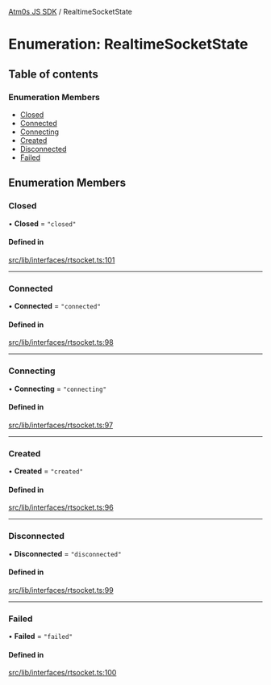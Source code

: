 [Atm0s JS SDK](../README.md) / RealtimeSocketState

# Enumeration: RealtimeSocketState

## Table of contents

### Enumeration Members

- [Closed](RealtimeSocketState.md#closed)
- [Connected](RealtimeSocketState.md#connected)
- [Connecting](RealtimeSocketState.md#connecting)
- [Created](RealtimeSocketState.md#created)
- [Disconnected](RealtimeSocketState.md#disconnected)
- [Failed](RealtimeSocketState.md#failed)

## Enumeration Members

### Closed

• **Closed** = ``"closed"``

#### Defined in

[src/lib/interfaces/rtsocket.ts:101](https://github.com/8xFF/media-sdk-js/blob/e00c076/src/lib/interfaces/rtsocket.ts#L101)

___

### Connected

• **Connected** = ``"connected"``

#### Defined in

[src/lib/interfaces/rtsocket.ts:98](https://github.com/8xFF/media-sdk-js/blob/e00c076/src/lib/interfaces/rtsocket.ts#L98)

___

### Connecting

• **Connecting** = ``"connecting"``

#### Defined in

[src/lib/interfaces/rtsocket.ts:97](https://github.com/8xFF/media-sdk-js/blob/e00c076/src/lib/interfaces/rtsocket.ts#L97)

___

### Created

• **Created** = ``"created"``

#### Defined in

[src/lib/interfaces/rtsocket.ts:96](https://github.com/8xFF/media-sdk-js/blob/e00c076/src/lib/interfaces/rtsocket.ts#L96)

___

### Disconnected

• **Disconnected** = ``"disconnected"``

#### Defined in

[src/lib/interfaces/rtsocket.ts:99](https://github.com/8xFF/media-sdk-js/blob/e00c076/src/lib/interfaces/rtsocket.ts#L99)

___

### Failed

• **Failed** = ``"failed"``

#### Defined in

[src/lib/interfaces/rtsocket.ts:100](https://github.com/8xFF/media-sdk-js/blob/e00c076/src/lib/interfaces/rtsocket.ts#L100)
